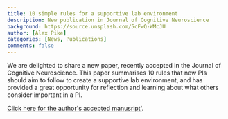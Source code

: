 ```yaml
---
title: 10 simple rules for a supportive lab environment
description: New publication in Journal of Cognitive Neuroscience
background: https://source.unsplash.com/5cFwQ-WMcJU
author: [Alex Pike]
categories: [News, Publications]
comments: false
---
```


We are delighted to share a new paper, recently accepted in the Journal of Cognitive Neuroscience. This paper summarises 10 rules that new PIs should aim to follow to create a supportive lab environment, and has provided a great opportunity for reflection and learning about what others consider important in a PI. 

<a href="assets/theme/documents/10_rules_aam.pdf">Click here for the author's accepted manusript'</a>. 